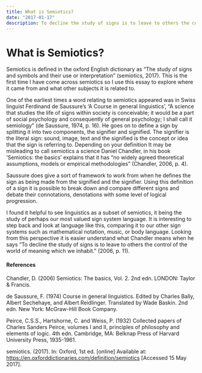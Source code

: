 ```yaml
---
title: What is Semiotics?
date: "2017-01-17"
description: To decline the study of signs is to leave to others the control of the world of meaning which we inhabit.
---
```


# What is Semiotics?

Semiotics is defined in the oxford English dictionary as “The study of signs and symbols and their use or interpretation” (semiotics, 2017). This is the first time I have come across semiotics so I use this essay to explore where it came from and what other subjects it is related to.

One of the earliest times a word relating to semiotics appeared was in Swiss linguist Ferdinand de Saussure’s ‘A Course in general linguistics’, “A science that studies the life of signs within society is conceivable; it would be a part of social psychology and consequently of general psychology; I shall call it semiology” (de Saussure, 1974, p. 16). He goes on to define a sign by splitting it into two components, the signifier and signified. The signifier is the literal sign: sound, image, text and the signified is the concept or idea that the sign is referring to. Depending on your definition It may be misleading to call semiotics a science Daniel Chandler, in his book ‘Semiotics: the basics’ explains that it has “no widely agreed theoretical assumptions, models or empirical methodologies” (Chandler, 2006, p. 4).

Saussure does give a sort of framework to work from when he defines the sign as being made from the signified and the signifier. Using this definition of a sign it is possible to break down and compare different signs and debate their connotations, denotations with some level of logical progression.

I found it helpful to see linguistics as a subset of semiotics, it being the study of perhaps our most valued sign system language. It is interesting to step back and look at language like this, comparing it to our other sign systems such as mathematical notation, music, or body language. Looking from this perspective it is easier understand what Chandler means when he says “To decline the study of signs is to leave to others the control of the world of meaning which we inhabit.” (2006, p. 11).

#### References

Chandler, D. (2006) Semiotics: The basics, Vol. 2. 2nd edn. LONDON: Taylor & Francis.

de Saussure, F. (1974) Course in general linguistics. Edited by Charles Bally, Albert Sechehaye, and Albert Reidlinger. Translated by Wade Baskin. 2nd edn. New York: McGraw-Hill Book Company.

Peirce, C.S.S., Hartshorne, C. and Weiss, P. (1932) Collected papers of Charles Sanders Peirce, volumes I and II, principles of philosophy and elements of logic. 4th edn. Cambridge, MA: Belknap Press of Harvard University Press, 1935-1961.

semiotics. (2017). In: Oxford, 1st ed. [online] Available at: https://en.oxforddictionaries.com/definition/semiotics [Accessed 15 May 2017].
